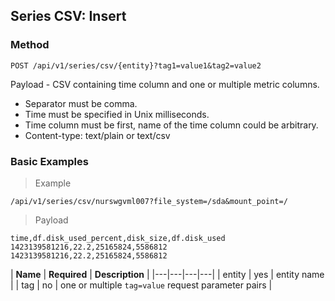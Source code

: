 ## Series CSV: Insert
### Method
```
POST /api/v1/series/csv/{entity}?tag1=value1&tag2=value2
```

Payload - CSV containing time column and one or multiple metric columns.

* Separator must be comma.
* Time must be specified in Unix milliseconds.
* Time column must be first, name of the time column could be arbitrary.
* Content-type: text/plain or text/csv

### Basic Examples

> Example

```
/api/v1/series/csv/nurswgvml007?file_system=/sda&mount_point=/
```

> Payload

```
time,df.disk_used_percent,disk_size,df.disk_used
1423139581216,22.2,25165824,5586812
1423139581216,22.2,25165824,5586812
```

| **Name** | **Required** | **Description**                                   |
|---|---|---|---|
| entity   | yes          | entity name                                       |
| tag      | no           | one or multiple `tag=value` request parameter pairs |
